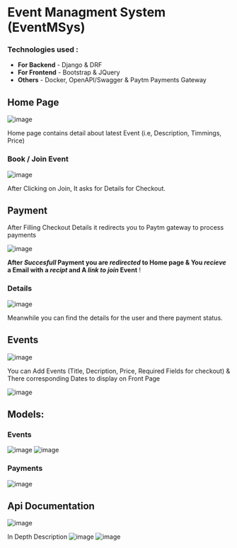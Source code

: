 # Event Managment System (EventMSys)
### Technologies used :
- **For Backend** - Django & DRF 
- **For Frontend** - Bootstrap & JQuery
- **Others** - Docker, OpenAPI/Swagger & Paytm Payments Gateway

## Home Page
![image](https://user-images.githubusercontent.com/72795959/185731388-525c0916-7728-4c3f-8765-88a5454b529c.png)

Home page contains detail about latest Event (i.e, Description, Timmings, Price)

### Book / Join Event
![image](https://user-images.githubusercontent.com/72795959/185731427-b1113c78-9fc9-4601-9a75-dcc617f439b3.png)

After Clicking on Join, It asks for Details for Checkout.

## Payment
After Filling Checkout Details it redirects you to Paytm gateway to process payments

![image](https://user-images.githubusercontent.com/72795959/185732148-4ab54f1f-672a-4960-9f88-9149ca0b2110.png)

 **After _Succesfull_ Payment you are _redirected_ to Home page & You _recieve_ a Email with a _recipt_ and A _link to join_ Event** !
 
 ### Details
 ![image](https://user-images.githubusercontent.com/72795959/185732269-96a9c89c-e7d1-4155-a7d4-a5ceb4108057.png)

Meanwhile you can find the details for the user and there payment status.

## Events 
![image](https://user-images.githubusercontent.com/72795959/185732422-b0ccb730-9313-4250-b29d-7f762aafcc0e.png)

You can Add Events (Title, Decription, Price, Required Fields for checkout) & There corresponding Dates to display on Front Page
 
![image](https://user-images.githubusercontent.com/72795959/185732443-666f28e4-37e2-49c9-9bf1-d18a4b92d6ed.png)

## Models:
### Events
![image](https://user-images.githubusercontent.com/72795959/185732935-214747ff-5faf-4b11-84c1-7e0d509af476.png)
![image](https://user-images.githubusercontent.com/72795959/185732948-cddd0972-b7e8-4ba8-b30e-f87548f55847.png)

### Payments
![image](https://user-images.githubusercontent.com/72795959/185732974-0f898be9-cd97-45ec-a7f5-7c79383225a0.png)


## Api Documentation
![image](https://user-images.githubusercontent.com/72795959/185732608-5e4dccd2-7b70-45fb-b3a4-3dd2c4daa493.png)

In Depth Description
![image](https://user-images.githubusercontent.com/72795959/185732768-1114e225-8583-452d-829a-b731ca06d4f1.png)
![image](https://user-images.githubusercontent.com/72795959/185732782-4c48b136-0088-43e6-8ea9-8daae2a2a0c2.png)


